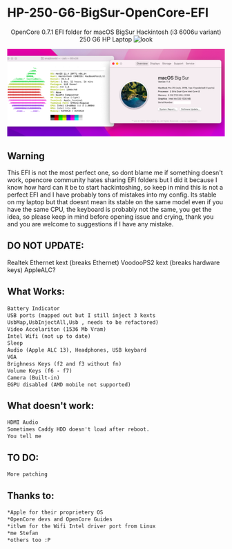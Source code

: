 # HP-250-G6-BigSur-OpenCore-EFI


<p align="center">
 OpenCore 0.7.1 EFI folder for macOS BigSur Hackintosh (i3 6006u variant) 250 G6 HP Laptop
<img src="https://i.imgur.com/C5WJG3W.png" alt="look">
</p>

<img src="https://raw.githubusercontent.com/snajdovski/HP-250-G6-OpenCore/71d79d0458238543caae6bf4cd674af452af5f1a/ss.png" alt="screenshot">

## Warning 
This EFI is not the most perfect one, so dont blame me if something doesn't work, opencore community hates sharing EFI folders but I did it because I know how hard can it be to start hackintoshing, so keep in mind this is not a perfect EFI and I have probably tons of mistakes into my config. 
Its stable on my laptop but that doesnt mean its stable on the same model even if you have the same CPU, the keyboard is probably not the same, you get the idea, so please keep in mind before opening issue and crying, thank you and you are welcome to suggestions if I have any mistake.


## DO NOT UPDATE:
 Realtek Ethernet kext (breaks Ethernet)
 VoodooPS2 kext (breaks hardware keys)
 AppleALC?
 
 
## What Works:
```
Battery Indicator
USB ports (mapped out but I still inject 3 kexts UsbMap,UsbInjectAll,Usb , needs to be refactored)
Video Accelariton (1536 Mb Vram)
Intel Wifi (not up to date)
Sleep
Audio (Apple ALC 13), Headphones, USB keybard
VGA
Brighness Keys (f2 and f3 without fn)
Volume Keys (f6 - f7)
Camera (Built-in)
EGPU disabled (AMD mobile not supported)
```
## What doesn't work:
```
HDMI Audio 
Sometimes Caddy HDD doesn't load after reboot.
You tell me
```

## TO DO:
```
More patching
```

## Thanks to:
```
*Apple for their proprietery OS
*OpenCore devs and OpenCore Guides
*itlwm for the Wifi Intel driver port from Linux
*me Stefan
*others too :P
```
